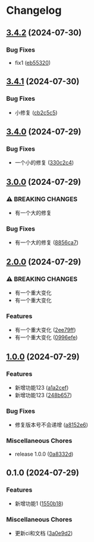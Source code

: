 # Changelog

## [3.4.2](https://github.com/ajiho/think-weather/compare/think-weather-v3.4.1...think-weather-v3.4.2) (2024-07-30)


### Bug Fixes

* fix1 ([eb55320](https://github.com/ajiho/think-weather/commit/eb553200c87db07662f15de2949b6714249482d3))

## [3.4.1](https://github.com/ajiho/think-weather/compare/think-weather-v3.4.0...think-weather-v3.4.1) (2024-07-30)


### Bug Fixes

* 小修复 ([cb2c5c5](https://github.com/ajiho/think-weather/commit/cb2c5c5024136da5a1c4087fa72fba9039266283))

## [3.4.0](https://github.com/ajiho/think-weather/compare/think-weather-v3.0.0...think-weather-v3.4.0) (2024-07-29)


### Bug Fixes

* 一个小的修复 ([330c2c4](https://github.com/ajiho/think-weather/commit/330c2c44c4056fb31fbf59275afc48194dc6abbd))

## [3.0.0](https://github.com/ajiho/think-weather/compare/think-weather-v2.0.0...think-weather-v3.0.0) (2024-07-29)


### ⚠ BREAKING CHANGES

* 有一个大的修复

### Bug Fixes

* 有一个大的修复 ([8856ca7](https://github.com/ajiho/think-weather/commit/8856ca76ac97a53b6062a666912586263dcd25a7))

## [2.0.0](https://github.com/ajiho/think-weather/compare/think-weather-v1.0.0...think-weather-v2.0.0) (2024-07-29)


### ⚠ BREAKING CHANGES

* 有一个重大变化
* 有一个重大变化

### Features

* 有一个重大变化 ([2ee79ff](https://github.com/ajiho/think-weather/commit/2ee79ff63fe1021c391d754e357f2b3a19c59425))
* 有一个重大变化 ([0996efe](https://github.com/ajiho/think-weather/commit/0996efecccfa0f64e1f337b4c756b943dd5f9cfd))

## [1.0.0](https://github.com/ajiho/think-weather/compare/think-weather-v0.1.0...think-weather-v1.0.0) (2024-07-29)


### Features

* 新增功能123 ([a1a2cef](https://github.com/ajiho/think-weather/commit/a1a2ceff0c785b90f1218439d83ccb52d16e7077))
* 新增功能123 ([248b657](https://github.com/ajiho/think-weather/commit/248b65724af242e9108bfc0f698e8a64bc82f071))


### Bug Fixes

* 修复版本号不会递增 ([a8152e6](https://github.com/ajiho/think-weather/commit/a8152e695e4f00341fb0bda0081872d4921e737b))


### Miscellaneous Chores

* release 1.0.0 ([0a8332d](https://github.com/ajiho/think-weather/commit/0a8332d173c6ee139eac8f68b7ff5131ef2277ed))

## 0.1.0 (2024-07-29)


### Features

* 新增功能1 ([1550b18](https://github.com/ajiho/think-weather/commit/1550b187f86b6b7fd5f11807a8c6d01a8fecd9c2))


### Miscellaneous Chores

* 更新ci和文档 ([3a0e9d2](https://github.com/ajiho/think-weather/commit/3a0e9d2d70c130d421eefbcd2878dcb119e5d299))
